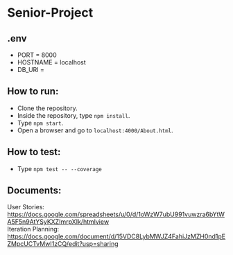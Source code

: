 # Senior-Project

## .env
* PORT = 8000
* HOSTNAME = localhost
* DB_URI =
  

## How to run:
* Clone the repository.<br>
* Inside the repository, type `npm install`.<br>
* Type `npm start`.<br>
* Open a browser and go to `localhost:4000/About.html`.<br>

## How to test:
* Type `npm test -- --coverage`

## Documents:
User Stories: https://docs.google.com/spreadsheets/u/0/d/1oWzW7ubU991vuwzra6bYtWA5F5n9AtYSyKXZImrpXIk/htmlview<br>
Iteration Planning: https://docs.google.com/document/d/15VDC8LybMWJZ4FahiJzMZH0nd1pEZMpcUCTvMwI1zCQ/edit?usp=sharing
